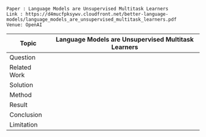 ```
Paper : Language Models are Unsupervised Multitask Learners
Link : https://d4mucfpksywv.cloudfront.net/better-language-models/language_models_are_unsupervised_multitask_learners.pdf
Venue: OpenAI
```

| Topic        | Language Models are Unsupervised Multitask Learners |
|--------------|----------------------------------------------------------------|
| Question     | |
| Related Work | |
| Solution     | |
| Method       | |
| Result       | |
| Conclusion   | |
| Limitation   | |